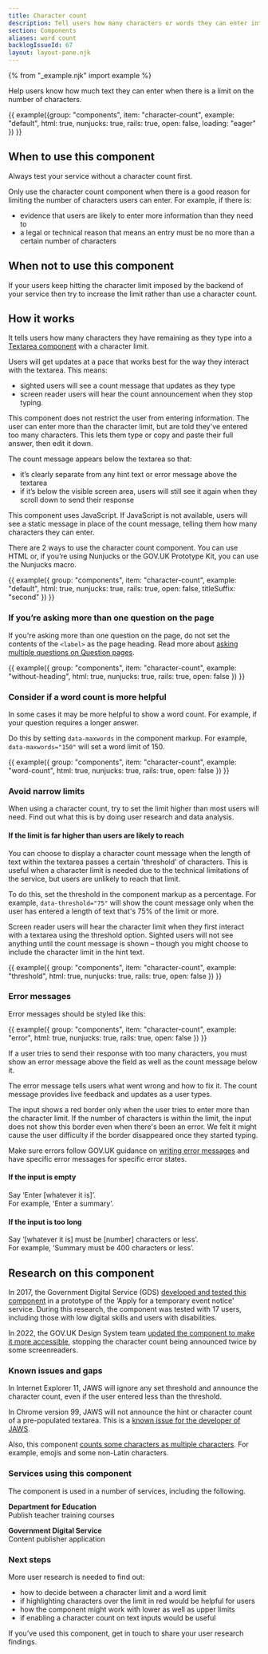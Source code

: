 ```yaml
---
title: Character count
description: Tell users how many characters or words they can enter into a textarea
section: Components
aliases: word count
backlogIssueId: 67
layout: layout-pane.njk
---
```


{% from "_example.njk" import example %}

Help users know how much text they can enter when there is a limit on the number of characters.

{{ example({group: "components", item: "character-count", example: "default", html: true, nunjucks: true, rails: true, open: false, loading: "eager" }) }}

## When to use this component

Always test your service without a character count first.

Only use the character count component when there is a good reason for limiting the number of characters users can enter. For example, if there is:

- evidence that users are likely to enter more information than they need to
- a legal or technical reason that means an entry must be no more than a certain number of characters

## When not to use this component

If your users keep hitting the character limit imposed by the backend of your service then try to increase the limit rather than use a character count.

## How it works

It tells users how many characters they have remaining as they type into a [Textarea component](/components/textarea/) with a character limit.

Users will get updates at a pace that works best for the way they interact with the textarea. This means:

- sighted users will see a count message that updates as they type
- screen reader users will hear the count announcement when they stop typing.

This component does not restrict the user from entering information. The user can enter more than the character limit, but are told they've entered too many characters. This lets them type or copy and paste their full answer, then edit it down.

The count message appears below the textarea so that:

- it’s clearly separate from any hint text or error message above the textarea
- if it’s below the visible screen area, users will still see it again when they scroll down to send their response

This component uses JavaScript. If JavaScript is not available, users will see a static message in place of the count message, telling them how many characters they can enter.

There are 2 ways to use the character count component. You can use HTML or, if you’re using Nunjucks or the GOV.UK Prototype Kit, you can use the Nunjucks macro.

{{ example({ group: "components", item: "character-count", example: "default", html: true, nunjucks: true, rails: true, open: false, titleSuffix: "second" }) }}

### If you’re asking more than one question on the page

If you're asking more than one question on the page, do not set the contents of the `<label>` as the page heading. Read more about [asking multiple questions on Question pages](/patterns/question-pages/#asking-multiple-questions-on-a-page).

{{ example({ group: "components", item: "character-count", example: "without-heading", html: true, nunjucks: true, rails: true, open: false }) }}

### Consider if a word count is more helpful

In some cases it may be more helpful to show a word count. For example, if your question requires a longer answer.

Do this by setting `data-maxwords` in the component markup. For example, `data-maxwords="150"` will set a word limit of 150.

{{ example({ group: "components", item: "character-count", example: "word-count", html: true, nunjucks: true, rails: true, open: false }) }}

### Avoid narrow limits

When using a character count, try to set the limit higher than most users will need. Find out what this is by doing user research and data analysis.

#### If the limit is far higher than users are likely to reach

You can choose to display a character count message when the length of text within the textarea passes a certain 'threshold' of characters. This is useful when a character limit is needed due to the technical limitations of the service, but users are unlikely to reach that limit.

To do this, set the threshold in the component markup as a percentage. For example, `data-threshold="75"` will show the count message only when the user has entered a length of text that's 75% of the limit or more.

Screen reader users will hear the character limit when they first interact with a textarea using the threshold option. Sighted users will not see anything until the count message is shown – though you might choose to include the character limit in the hint text.

{{ example({ group: "components", item: "character-count", example: "threshold", html: true, nunjucks: true, rails: true, open: false }) }}

### Error messages

Error messages should be styled like this:

{{ example({ group: "components", item: "character-count", example: "error", html: true, nunjucks: true, rails: true, open: false }) }}

If a user tries to send their response with too many characters, you must show an error message above the field as well as the count message below it.

The error message tells users what went wrong and how to fix it. The count message provides live feedback and updates as a user types.

The input shows a red border only when the user tries to enter more than the character limit. If the number of characters is within the limit, the input does not show this border even when there's been an error. We felt it might cause the user difficulty if the border disappeared once they started typing.

Make sure errors follow GOV.UK guidance on [writing error messages](/components/error-message/#be-clear-and-concise) and have specific error messages for specific error states.

#### If the input is empty

Say ‘Enter [whatever it is]’.<br>
For example, ‘Enter a summary’.

#### If the input is too long

Say ‘[whatever it is] must be [number] characters or less’.<br>
For example, ‘Summary must be 400 characters or less’.

## Research on this component

In 2017, the Government Digital Service (GDS) [developed and tested this component](https://github.com/alphagov/govuk-design-system/wiki/Character-count-testing-and-user-research) in a prototype of the ‘Apply for a temporary event notice’ service. During this research, the component was tested with 17 users, including those with low digital skills and users with disabilities.

In 2022, the GOV.UK Design System team [updated the component to make it more accessible](https://github.com/alphagov/govuk-design-system-backlog/issues/67#issuecomment-1131719459), stopping the character count being announced twice by some screenreaders.

### Known issues and gaps

In Internet Explorer 11, JAWS will ignore any set threshold and announce the character count, even if the user entered less than the threshold.

In Chrome version 99, JAWS will not announce the hint or character count of a pre-populated textarea. This is a [known issue for the developer of JAWS](https://github.com/FreedomScientific/VFO-standards-support/issues/201).

Also, this component [counts some characters as multiple characters](https://github.com/alphagov/govuk-frontend/issues/1104). For example, emojis and some non-Latin characters.

### Services using this component

The component is used in a number of services, including the following.

**Department for Education**<br>
Publish teacher training courses

**Government Digital Service**<br>
Content publisher application

### Next steps

More user research is needed to find out:

- how to decide between a character limit and a word limit
- if highlighting characters over the limit in red would be helpful for users
- how the component might work with lower as well as upper limits
- if enabling a character count on text inputs would be useful

If you’ve used this component, get in touch to share your user research findings.
